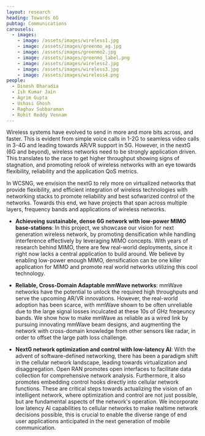 ```yaml
---
layout: research
heading: Towards 6G
pubtag: Communications
carousels:
  - images:
    - image: /assets/images/wireless1.jpg
    - image: /assets/images/greenmo_ag.jpg
    - image: /assets/images/greenmo2.jpg
    - image: /assets/images/greenmo_label.png
    - image: /assets/images/wireless2.jpg
    - image: /assets/images/wireless3.jpg
    - image: /assets/images/wireless4.png
people:
  - Dinesh Bharadia
  - Ish Kumar Jain
  - Agrim Gupta
  - Ushasi Ghosh
  - Raghav Subbaraman
  - Rohit Reddy Vennam
---
```


Wireless systems have evolved to send in more and more bits across, and faster. This is evident from simple voice calls in 1-2G to seamless video calls in 3-4G and leading towards AR/VR support in 5G. However, in the nextG (6G and beyond), wireless networks need to be strongly application driven. This translates to the race to get higher throughput showing signs of stagnation, and promoting relook of wireless networks with an eye towards flexibility, reliability and the application QoS metrics. 

In WCSNG, we envision the nextG to rely more on virtualized networks that provide flexibility, and efficient integration of wireless technologies with networking stacks to promote reliability and best sofwarized control of the networks. Towards this end, we have projects that span across multiple layers, frequency bands and applications of wireless networks. 

* **Achieveing sustainable, dense 6G network with low-power MIMO base-stations**: In this project, we showcase our vision for next generation wireless network, by promoting densification while handling interference effectively by leveraging MIMO concepts. With years of research behind MIMO, there are few real-world deployments, since it right now lacks a central application to build around. We believe by enabling low-power enough MIMO, densification can be one killer application for MIMO and promote real world networks utilizing this cool technology.

* **Reliable, Cross-Domain Adaptable mmWave networks**: mmWave networks have the potential to unlock the required high throughputs and serve the upcoming AR/VR innovations. However, the real-world adoption has been scarce, with mmWave shown to be often unreliable due to the large signal losses inculcated at these 10s of GHz freqeuncy bands. We show how to make mmWave as reliable as a wired link by pursuing innovating mmWave beam designs, and augmenting the network with cross-domain knowledge from other sensors like radar, in order to offset the large path loss challenge.

* **NextG network optimization and control with low-latency AI**: With the advent of software-defined networking, there has been a paradigm shift in the cellular network landscape, leading towards virtualization and disaggregation. Open RAN promotes open interfaces to facilitate data collection for comprehensive network analysis. Furthermore, it also promotes embedding control hooks directly into cellular network functions. These are critical steps towards actualizing the vision of an intelligent network, where optimization and control are not just possible, but are fundamental aspects of the network's operation. We incorporate low latency AI capabilities to cellular networks to make realtime network decisions possible, this is crucial to enable the diverse range of end user applications anticipated in the next generation of mobile communication. 

<!-- EdgeRIC. As wireless networks go to nextG, with more bands, and multiple involved physics (MIMO, mmWave), it would be a challenging task for even a human being to operate the network, let alone do it efficiently. We incorporate AI concepts at wireless management layers (core network) to operate this large wireless network with efficiency, and automated manner. 

<!-- However, this doesn’t align well with the move towards green alternatives for the upcoming wireless generation, as most of the existing throughput-optimal wireless networks fail to be energy efficient and sustainable. Further, even with a sharp increase in throughput, networks still deal with issues of blockage and dead spots, which hamper the reliability of a wireless link.  -->

<!-- Towards, this end, WCSNG innovates on , I will present GreenMO, which has the potential to make Massive MIMO more sustainable, by incorporating hardware virtualization concept across multiple antennas and saving circuits/RF front end power consumption. Then, I will present mmReliable, which shows how mmWave networks can be made reliable to blockage effects by utilizing multiple directional beams instead of a single blockage-prone beam. -->

<!-- Millimeter-wave wireless communications with high throughput are poised as enablers of augmented reality, virtual reality, ultra-HD video applications, and many more. Utilizing the fallow spectrum at mmwave is expected to provide gigabits-per-second data rates to multiple users. However, the sad reality of the day is that users with 5G mmwave are deployed and connect only 0.5% of the time to the mmwave base station, making it unreliable. Moreover, the reliability suffers significantly due to user mobility and blockage, making the entire 5G mmwave ineffective. Major Carriers around the world, including Verizon, have paused their 5G mmwave developments. The core bottleneck for reliability is the use of high-directional beams for mmwave communication, which is required to overcome the path loss and, hence, have a single point of link failure. Furthermore, to compound the fact most beam recovery algorithms are re-active, act after the link has degraded. My research endeavors to develop wire-like, reliable, and high throughput mmwave connectivity links. We built the world’s first high throughput and highly reliable mmwave link by using multi-beam directed along multiple strong paths, creating a coherently combined link at the receiver, and tracking algorithms for proactive multi-beam optimization. We have also developed the world’s first 5G mmwave testbed and publicly shared data sets. Looking towards the future, we are developing reliable for a large number of users, mm-wave phased array architecture geared towards multi-beam, and enabling fine-grained slicing for mmwave connectivity. This work was sought out by media news outlets and industry. -->
